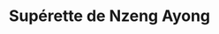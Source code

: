 ---
title: "Supérette de Nzeng Ayong"
url: /libreville/superette-de-nzeng-ayong/
shop: Supermarkt
---